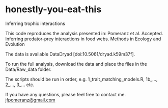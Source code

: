 # honestly-you-eat-this
Inferring trophic interactions

This code reproduces the analysis presented in:
Pomeranz et al. Accepted. Inferring predator-prey interactions in food webs. Methods in Ecology and Evolution

The data is available DataDryad [doi:10.5061/dryad.k59m37f]. 

To run the full analysis, download the data and place the files in the Data/Raw_data folder. 

The scripts should be run in order, e.g. 1_trait_matching_models.R, 1b_..., 2_..., 3_... etc. 

If you have any questions, please feel free to contact me. 
jfpomeranz@gmail.com
